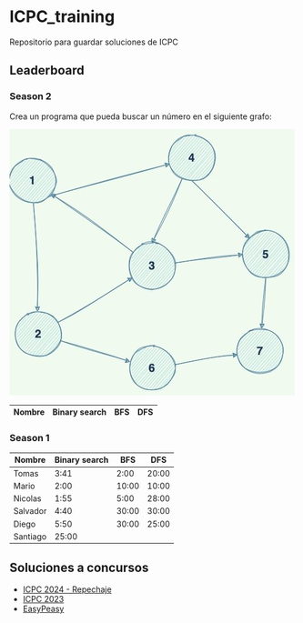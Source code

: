 # ICPC_training

Repositorio para guardar soluciones de ICPC

## Leaderboard

### Season 2

Crea un programa que pueda buscar un número en el siguiente grafo:

![Grafo](Graph.png)

| Nombre | Binary search | BFS | DFS |
|--- | --- | --- | --- |

### Season 1

| Nombre | Binary search | BFS | DFS |
|--- | --- | --- | --- |
| Tomas | 3:41 | 2:00 | 20:00 |  
| Mario | 2:00 | 10:00 | 10:00 |
| Nicolas | 1:55 | 5:00 | 28:00 | 
| Salvador | 4:40 | 30:00 | 30:00 | 
| Diego | 5:50 | 30:00 | 25:00 |
| Santiago | 25:00 | | |

## Soluciones a concursos

- [ICPC 2024 - Repechaje](./ICPC_2024/Readme.md)
- [ICPC 2023](./ICPC_2023/Readme.md)
- [EasyPeasy](./EasyPeasy/Readme.md)

